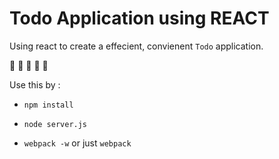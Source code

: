 # Todo Application using REACT

Using react to create a effecient, convienent `Todo` application.

:book: :book: :book: :book: :book:

Use this by :

- `npm install`

- `node server.js`

- `webpack -w` or just `webpack`